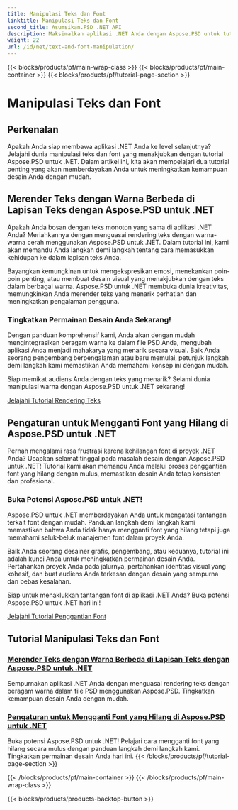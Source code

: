 ```yaml
---
title: Manipulasi Teks dan Font
linktitle: Manipulasi Teks dan Font
second_title: Asumsikan.PSD .NET API
description: Maksimalkan aplikasi .NET Anda dengan Aspose.PSD untuk tutorial .NET! Pelajari rendering teks dalam warna-warna cerah dan ganti font yang hilang dengan mulus.
weight: 22
url: /id/net/text-and-font-manipulation/
---
```


{{< blocks/products/pf/main-wrap-class >}}
{{< blocks/products/pf/main-container >}}
{{< blocks/products/pf/tutorial-page-section >}}

# Manipulasi Teks dan Font


## Perkenalan

Apakah Anda siap membawa aplikasi .NET Anda ke level selanjutnya? Jelajahi dunia manipulasi teks dan font yang menakjubkan dengan tutorial Aspose.PSD untuk .NET. Dalam artikel ini, kita akan mempelajari dua tutorial penting yang akan memberdayakan Anda untuk meningkatkan kemampuan desain Anda dengan mudah.

## Merender Teks dengan Warna Berbeda di Lapisan Teks dengan Aspose.PSD untuk .NET

Apakah Anda bosan dengan teks monoton yang sama di aplikasi .NET Anda? Meriahkannya dengan menguasai rendering teks dengan warna-warna cerah menggunakan Aspose.PSD untuk .NET. Dalam tutorial ini, kami akan memandu Anda langkah demi langkah tentang cara memasukkan kehidupan ke dalam lapisan teks Anda.

Bayangkan kemungkinan untuk mengekspresikan emosi, menekankan poin-poin penting, atau membuat desain visual yang menakjubkan dengan teks dalam berbagai warna. Aspose.PSD untuk .NET membuka dunia kreativitas, memungkinkan Anda merender teks yang menarik perhatian dan meningkatkan pengalaman pengguna.

### Tingkatkan Permainan Desain Anda Sekarang!

Dengan panduan komprehensif kami, Anda akan dengan mudah mengintegrasikan beragam warna ke dalam file PSD Anda, mengubah aplikasi Anda menjadi mahakarya yang menarik secara visual. Baik Anda seorang pengembang berpengalaman atau baru memulai, petunjuk langkah demi langkah kami memastikan Anda memahami konsep ini dengan mudah.

Siap memikat audiens Anda dengan teks yang menarik? Selami dunia manipulasi warna dengan Aspose.PSD untuk .NET sekarang!

[Jelajahi Tutorial Rendering Teks](./render-text-different-colors/)

## Pengaturan untuk Mengganti Font yang Hilang di Aspose.PSD untuk .NET

Pernah mengalami rasa frustrasi karena kehilangan font di proyek .NET Anda? Ucapkan selamat tinggal pada masalah desain dengan Aspose.PSD untuk .NET! Tutorial kami akan memandu Anda melalui proses penggantian font yang hilang dengan mulus, memastikan desain Anda tetap konsisten dan profesional.

### Buka Potensi Aspose.PSD untuk .NET!

Aspose.PSD untuk .NET memberdayakan Anda untuk mengatasi tantangan terkait font dengan mudah. Panduan langkah demi langkah kami memastikan bahwa Anda tidak hanya mengganti font yang hilang tetapi juga memahami seluk-beluk manajemen font dalam proyek Anda.

Baik Anda seorang desainer grafis, pengembang, atau keduanya, tutorial ini adalah kunci Anda untuk meningkatkan permainan desain Anda. Pertahankan proyek Anda pada jalurnya, pertahankan identitas visual yang kohesif, dan buat audiens Anda terkesan dengan desain yang sempurna dan bebas kesalahan.

Siap untuk menaklukkan tantangan font di aplikasi .NET Anda? Buka potensi Aspose.PSD untuk .NET hari ini!

[Jelajahi Tutorial Penggantian Font](./replace-missing-fonts/)

## Tutorial Manipulasi Teks dan Font
### [Merender Teks dengan Warna Berbeda di Lapisan Teks dengan Aspose.PSD untuk .NET](./render-text-different-colors/)
Sempurnakan aplikasi .NET Anda dengan menguasai rendering teks dengan beragam warna dalam file PSD menggunakan Aspose.PSD. Tingkatkan kemampuan desain Anda dengan mudah.
### [Pengaturan untuk Mengganti Font yang Hilang di Aspose.PSD untuk .NET](./replace-missing-fonts/)
Buka potensi Aspose.PSD untuk .NET! Pelajari cara mengganti font yang hilang secara mulus dengan panduan langkah demi langkah kami. Tingkatkan permainan desain Anda hari ini.
{{< /blocks/products/pf/tutorial-page-section >}}

{{< /blocks/products/pf/main-container >}}
{{< /blocks/products/pf/main-wrap-class >}}

{{< blocks/products/products-backtop-button >}}
